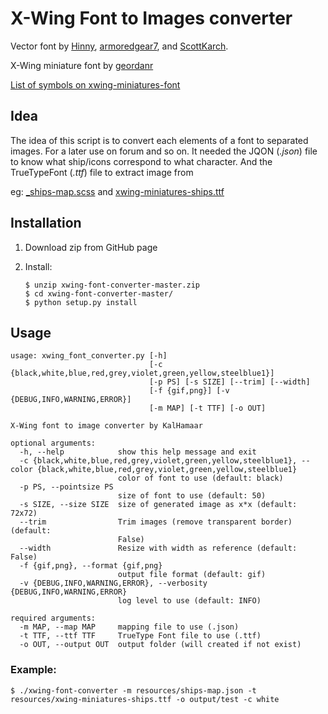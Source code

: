 # X-Wing Font to Images converter

Vector font by [Hinny](https://github.com/Hinny), [armoredgear7](https://github.com/armoredgear7), and [ScottKarch](https://github.com/ScottKarch).

X-Wing miniature font by [geordanr](https://github.com/geordanr)

[List of symbols on xwing-miniatures-font](https://geordanr.github.io/xwing-miniatures-font/)

## Idea

The idea of this script is to convert each elements of a font to separated images.
For a later use on forum and so on.
It needed the JQON (*.json*) file to know what ship/icons correspond to what character.
And the TrueTypeFont (*.ttf*) file to extract image from

eg:
[_ships-map.scss](https://github.com/geordanr/xwing-miniatures-font/blob/master/src/sass/_ships-map.scss)
and
[xwing-miniatures-ships.ttf](https://github.com/geordanr/xwing-miniatures-font/blob/master/src/fonts/xwing-miniatures-ships.ttf)


## Installation

1. Download zip from GitHub page
2. Install:

    ```
    $ unzip xwing-font-converter-master.zip
    $ cd xwing-font-converter-master/
    $ python setup.py install
    ```



## Usage

    usage: xwing_font_converter.py [-h]
                                   [-c {black,white,blue,red,grey,violet,green,yellow,steelblue1}]
                                   [-p PS] [-s SIZE] [--trim] [--width]
                                   [-f {gif,png}] [-v {DEBUG,INFO,WARNING,ERROR}]
                                   [-m MAP] [-t TTF] [-o OUT]
    
    X-Wing font to image converter by KalHamaar
    
    optional arguments:
      -h, --help            show this help message and exit
      -c {black,white,blue,red,grey,violet,green,yellow,steelblue1}, --color {black,white,blue,red,grey,violet,green,yellow,steelblue1}
                            color of font to use (default: black)
      -p PS, --pointsize PS
                            size of font to use (default: 50)
      -s SIZE, --size SIZE  size of generated image as x*x (default: 72x72)
      --trim                Trim images (remove transparent border) (default:
                            False)
      --width               Resize with width as reference (default: False)
      -f {gif,png}, --format {gif,png}
                            output file format (default: gif)
      -v {DEBUG,INFO,WARNING,ERROR}, --verbosity {DEBUG,INFO,WARNING,ERROR}
                            log level to use (default: INFO)
    
    required arguments:
      -m MAP, --map MAP     mapping file to use (.json)
      -t TTF, --ttf TTF     TrueType Font file to use (.ttf)
      -o OUT, --output OUT  output folder (will created if not exist)



### Example:

    $ ./xwing-font-converter -m resources/ships-map.json -t resources/xwing-miniatures-ships.ttf -o output/test -c white

